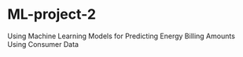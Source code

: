 # ML-project-2
Using Machine Learning Models for Predicting Energy Billing Amounts Using Consumer Data
